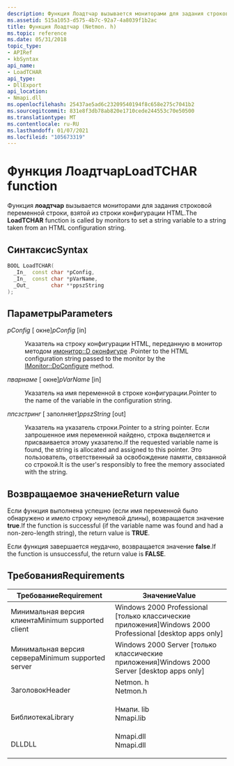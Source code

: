 ```yaml
---
description: Функция Лоадтчар вызывается мониторами для задания строковой переменной строки, взятой из строки конфигурации HTML.
ms.assetid: 515a1053-d575-4b7c-92a7-4a8039f1b2ac
title: Функция Лоадтчар (Netmon. h)
ms.topic: reference
ms.date: 05/31/2018
topic_type:
- APIRef
- kbSyntax
api_name:
- LoadTCHAR
api_type:
- DllExport
api_location:
- Nmapi.dll
ms.openlocfilehash: 25437ae5ad6c23209540194f8c658e275c7041b2
ms.sourcegitcommit: 831e8f3db78ab820e1710cede244553c70e50500
ms.translationtype: MT
ms.contentlocale: ru-RU
ms.lasthandoff: 01/07/2021
ms.locfileid: "105673319"
---
```

# <a name="loadtchar-function"></a><span data-ttu-id="156fd-103">Функция Лоадтчар</span><span class="sxs-lookup"><span data-stu-id="156fd-103">LoadTCHAR function</span></span>

<span data-ttu-id="156fd-104">Функция **лоадтчар** вызывается мониторами для задания строковой переменной строки, взятой из строки конфигурации HTML.</span><span class="sxs-lookup"><span data-stu-id="156fd-104">The **LoadTCHAR** function is called by monitors to set a string variable to a string taken from an HTML configuration string.</span></span>

## <a name="syntax"></a><span data-ttu-id="156fd-105">Синтаксис</span><span class="sxs-lookup"><span data-stu-id="156fd-105">Syntax</span></span>


```C++
BOOL LoadTCHAR(
  _In_  const char *pConfig,
  _In_  const char *pVarName,
  _Out_       char **ppszString
);
```



## <a name="parameters"></a><span data-ttu-id="156fd-106">Параметры</span><span class="sxs-lookup"><span data-stu-id="156fd-106">Parameters</span></span>

<dl> <dt>

<span data-ttu-id="156fd-107">*pConfig* \[ окне\]</span><span class="sxs-lookup"><span data-stu-id="156fd-107">*pConfig* \[in\]</span></span>
</dt> <dd>

<span data-ttu-id="156fd-108">Указатель на строку конфигурации HTML, переданную в монитор методом [имонитор::D оконфигуре](imonitor-doconfigure.md) .</span><span class="sxs-lookup"><span data-stu-id="156fd-108">Pointer to the HTML configuration string passed to the monitor by the [IMonitor::DoConfigure](imonitor-doconfigure.md) method.</span></span>

</dd> <dt>

<span data-ttu-id="156fd-109">*пварнаме* \[ окне\]</span><span class="sxs-lookup"><span data-stu-id="156fd-109">*pVarName* \[in\]</span></span>
</dt> <dd>

<span data-ttu-id="156fd-110">Указатель на имя переменной в строке конфигурации.</span><span class="sxs-lookup"><span data-stu-id="156fd-110">Pointer to the name of the variable in the configuration string.</span></span>

</dd> <dt>

<span data-ttu-id="156fd-111">*ппсзстринг* \[ заполняет\]</span><span class="sxs-lookup"><span data-stu-id="156fd-111">*ppszString* \[out\]</span></span>
</dt> <dd>

<span data-ttu-id="156fd-112">Указатель на указатель строки.</span><span class="sxs-lookup"><span data-stu-id="156fd-112">Pointer to a string pointer.</span></span> <span data-ttu-id="156fd-113">Если запрошенное имя переменной найдено, строка выделяется и присваивается этому указателю.</span><span class="sxs-lookup"><span data-stu-id="156fd-113">If the requested variable name is found, the string is allocated and assigned to this pointer.</span></span> <span data-ttu-id="156fd-114">Это пользователь, ответственный за освобождение памяти, связанной со строкой.</span><span class="sxs-lookup"><span data-stu-id="156fd-114">It is the user's responsibly to free the memory associated with the string.</span></span>

</dd> </dl>

## <a name="return-value"></a><span data-ttu-id="156fd-115">Возвращаемое значение</span><span class="sxs-lookup"><span data-stu-id="156fd-115">Return value</span></span>

<span data-ttu-id="156fd-116">Если функция выполнена успешно (если имя переменной было обнаружено и имело строку ненулевой длины), возвращается значение **true**.</span><span class="sxs-lookup"><span data-stu-id="156fd-116">If the function is successful (if the variable name was found and had a non-zero-length string), the return value is **TRUE**.</span></span>

<span data-ttu-id="156fd-117">Если функция завершается неудачно, возвращается значение **false**.</span><span class="sxs-lookup"><span data-stu-id="156fd-117">If the function is unsuccessful, the return value is **FALSE**.</span></span>

## <a name="requirements"></a><span data-ttu-id="156fd-118">Требования</span><span class="sxs-lookup"><span data-stu-id="156fd-118">Requirements</span></span>



| <span data-ttu-id="156fd-119">Требование</span><span class="sxs-lookup"><span data-stu-id="156fd-119">Requirement</span></span> | <span data-ttu-id="156fd-120">Значение</span><span class="sxs-lookup"><span data-stu-id="156fd-120">Value</span></span> |
|-------------------------------------|--------------------------------------------------------------------------------------|
| <span data-ttu-id="156fd-121">Минимальная версия клиента</span><span class="sxs-lookup"><span data-stu-id="156fd-121">Minimum supported client</span></span><br/> | <span data-ttu-id="156fd-122">Windows 2000 Professional \[только классические приложения\]</span><span class="sxs-lookup"><span data-stu-id="156fd-122">Windows 2000 Professional \[desktop apps only\]</span></span><br/>                           |
| <span data-ttu-id="156fd-123">Минимальная версия сервера</span><span class="sxs-lookup"><span data-stu-id="156fd-123">Minimum supported server</span></span><br/> | <span data-ttu-id="156fd-124">Windows 2000 Server \[только классические приложения\]</span><span class="sxs-lookup"><span data-stu-id="156fd-124">Windows 2000 Server \[desktop apps only\]</span></span><br/>                                 |
| <span data-ttu-id="156fd-125">Заголовок</span><span class="sxs-lookup"><span data-stu-id="156fd-125">Header</span></span><br/>                   | <dl> <span data-ttu-id="156fd-126"><dt>Netmon. h</dt></span><span class="sxs-lookup"><span data-stu-id="156fd-126"><dt>Netmon.h</dt></span></span> </dl>  |
| <span data-ttu-id="156fd-127">Библиотека</span><span class="sxs-lookup"><span data-stu-id="156fd-127">Library</span></span><br/>                  | <dl> <span data-ttu-id="156fd-128"><dt>Нмапи. lib</dt></span><span class="sxs-lookup"><span data-stu-id="156fd-128"><dt>Nmapi.lib</dt></span></span> </dl> |
| <span data-ttu-id="156fd-129">DLL</span><span class="sxs-lookup"><span data-stu-id="156fd-129">DLL</span></span><br/>                      | <dl> <span data-ttu-id="156fd-130"><dt>Nmapi.dll</dt></span><span class="sxs-lookup"><span data-stu-id="156fd-130"><dt>Nmapi.dll</dt></span></span> </dl> |



 

 





